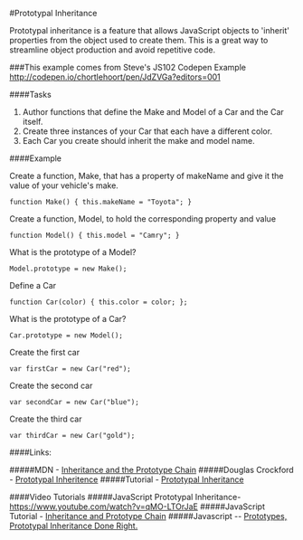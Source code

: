 #Prototypal Inheritance

Prototypal inheritance is a feature that allows JavaScript objects to 'inherit' properties from the object used to create them. This is a great way to streamline object production and avoid repetitive code. 

###This example comes from Steve's JS102 Codepen Example
http://codepen.io/chortlehoort/pen/JdZVGa?editors=001

####Tasks
1. Author functions that define the Make and Model of a Car and the Car itself.
2. Create three instances of your Car that each have a different color.
3. Each Car you create should inherit the make and model name.

####Example

Create a function, Make, that has a property of makeName and give it the value of your vehicle's make.

``function Make() {
  this.makeName = "Toyota";
}``

Create a function, Model, to hold the corresponding property and value

``function Model() {
  this.model = "Camry";
}``

What is the prototype of a Model?

``Model.prototype = new Make();``

Define a Car

``function Car(color) {
  this.color = color;
};``

What is the prototype of a Car?

``Car.prototype = new Model();``

Create the first car

``var firstCar = new Car("red");``

Create the second car

``var secondCar = new Car("blue");``

Create the third car

``var thirdCar = new Car("gold");``

####Links:

#####MDN - [Inheritance and the Prototype Chain](https://developer.mozilla.org/en-US/docs/Web/JavaScript/Inheritance_and_the_prototype_chain)
#####Douglas Crockford - [Prototypal Inheritence](http://javascript.crockford.com/prototypal.html)
#####Tutorial - [Prototypal Inheritance](http://javascript.info/tutorial/inheritance)

####Video Tutorials
#####JavaScript Prototypal Inheritance- https://www.youtube.com/watch?v=qMO-LTOrJaE
#####JavaScript Tutorial - [Inheritance and Prototype Chain](https://www.youtube.com/watch?v=RFWvIEVZ_j8)
#####Javascript -- [Prototypes, Prototypal Inheritance Done Right.](https://www.youtube.com/watch?v=Yvf_kUBZmXg)
